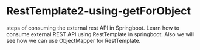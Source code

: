 # RestTemplate2-using-getForObject
 steps of consuming the external rest API in Springboot.  Learn how to consume external REST API using RestTemplate in springboot. Also we will see how we can use ObjectMapper for RestTemplate.

